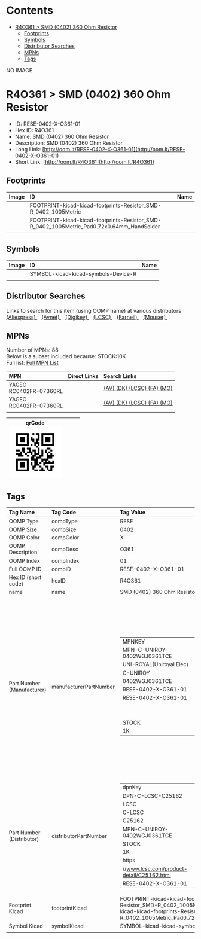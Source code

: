 



Contents
========

* [R4O361 > SMD (0402) 360 Ohm Resistor](#r4o361--smd-0402-360-ohm-resistor)
	* [Footprints](#footprints)
	* [Symbols](#symbols)
	* [Distributor Searches](#distributor-searches)
	* [MPNs](#mpns)
	* [Tags](#tags)
  
NO IMAGE  
# R4O361 > SMD (0402) 360 Ohm Resistor

- ID: RESE-0402-X-O361-01
- Hex ID: R4O361
- Name: SMD (0402) 360 Ohm Resistor
- Description: SMD (0402) 360 Ohm Resistor
- Long Link: [http://oom.lt/RESE-0402-X-O361-01](http://oom.lt/RESE-0402-X-O361-01)
- Short Link: [http://oom.lt/R4O361](http://oom.lt/R4O361)

## Footprints
  

|Image|ID|Name|
| :--- | :--- | :--- |
||FOOTPRINT-kicad-kicad-footprints-Resistor_SMD-R_0402_1005Metric||
||FOOTPRINT-kicad-kicad-footprints-Resistor_SMD-R_0402_1005Metric_Pad0.72x0.64mm_HandSolder||
||||

## Symbols
  

|Image|ID|Name|
| :--- | :--- | :--- |
|![]()|SYMBOL-kicad-kicad-symbols-Device-R||
||||

## Distributor Searches
  
Links to search for this item (using OOMP name) at various distributors  
[(Aliexpress) ](https://www.aliexpress.com/wholesale?SearchText=1117SMD+0402+360+Ohm+Resistor)&nbsp;&nbsp;&nbsp;[(Avnet) ](https://www.avnet.com/shop/us/search/SMD+0402+360+Ohm+Resistor)&nbsp;&nbsp;&nbsp;[(Digikey) ](https://www.digikey.co.uk/en/products/result?s=SMD+0402+360+Ohm+Resistor)&nbsp;&nbsp;&nbsp;[(LCSC) ](https://www.lcsc.com/search?q=SMD+0402+360+Ohm+Resistor)&nbsp;&nbsp;&nbsp;[(Farnell) ](https://uk.farnell.com/search?st=SMD+0402+360+Ohm+Resistor)&nbsp;&nbsp;&nbsp;[(Mouser) ](https://www.mouser.com/c/?q=SMD+0402+360+Ohm+Resistor)&nbsp;&nbsp;&nbsp;
## MPNs
  
Number of MPNs: 88<br>Below is a subset included because: STOCK:10K <br>Full list: [Full MPN List](MPNLIST.md)  

|MPN|Direct Links|Search Links|
| :--- | :--- | :--- |
|YAGEO<br>RC0402FR-07360RL||[(AV) ](https://www.avnet.com/shop/us/search/RC0402FR-07360RL)[(DK) ](https://www.digikey.co.uk/products/en?keywords=RC0402FR-07360RL)[(LCSC) ](https://www.lcsc.com/search?q=RC0402FR-07360RL)[(FA) ](https://uk.farnell.com/search?st=RC0402FR-07360RL)[(MO) ](https://www.mouser.com/c/?q=RC0402FR-07360RL)|
|YAGEO<br>RC0402FR-07360RL||[(AV) ](https://www.avnet.com/shop/us/search/RC0402FR-07360RL)[(DK) ](https://www.digikey.co.uk/products/en?keywords=RC0402FR-07360RL)[(LCSC) ](https://www.lcsc.com/search?q=RC0402FR-07360RL)[(FA) ](https://uk.farnell.com/search?st=RC0402FR-07360RL)[(MO) ](https://www.mouser.com/c/?q=RC0402FR-07360RL)|
||||
  

|qrCode<br>[![](https://raw.githubusercontent.com/oomlout/oomlout_OOMP_parts_V2/main/RESE/0402/X/O361/01/qrCode_140.png)](https://github.com/oomlout/oomlout_OOMP_parts_V2/tree/main/RESE/0402/X/O361/01/qrCode.png)||||
| :---: | :---: | :---: | :---: |

## Tags
  

|Tag Name|Tag Code|Tag Value|
| :--- | :--- | :--- |
|OOMP Type|oompType|RESE|
|OOMP Size|oompSize|0402|
|OOMP Color|oompColor|X|
|OOMP Description|oompDesc|O361|
|OOMP Index|oompIndex|01|
|Full OOMP ID|oompID|RESE-0402-X-O361-01|
|Hex ID (short code)|hexID|R4O361|
|name|name|SMD (0402) 360 Ohm Resistor|
|Part Number (Manufacturer)|manufacturerPartNumber|<table><tr><td>MPNKEY</td></tr><tr><td> MPN-C-UNIROY-0402WGJ0361TCE</td><td> MANUFACTURER</td></tr><tr><td> UNI-ROYAL(Uniroyal Elec)</td><td> MANUCODE</td></tr><tr><td> C-UNIROY</td><td> MPN</td></tr><tr><td> 0402WGJ0361TCE</td><td> OOMPIDPARTIAL</td></tr><tr><td> RESE-0402-X-O361-01</td><td> OOMPID</td></tr><tr><td> RESE-0402-X-O361-01</td><td> LINK</td></tr><tr><td> </td><td> DESCRIPTION</td></tr><tr><td> </td><td> TAGS</td></tr><tr><td> STOCK</td></tr><tr><td>1K</td></tr></table></td><td> <table><tr><td>MPNKEY</td></tr><tr><td> MPN-C-LIZELE-CR0402JF0361G</td><td> MANUFACTURER</td></tr><tr><td> LIZ Elec</td><td> MANUCODE</td></tr><tr><td> C-LIZELE</td><td> MPN</td></tr><tr><td> CR0402JF0361G</td><td> OOMPIDPARTIAL</td></tr><tr><td> RESE-0402-X-O361-01</td><td> OOMPID</td></tr><tr><td> RESE-0402-X-O361-01</td><td> LINK</td></tr><tr><td> </td><td> DESCRIPTION</td></tr><tr><td> </td><td> TAGS</td></tr><tr><td> STOCK</td></tr><tr><td>1K</td></tr></table></td><td> <table><tr><td>MPNKEY</td></tr><tr><td> MPN-C-RALEC-RTT02361JTH</td><td> MANUFACTURER</td></tr><tr><td> RALEC</td><td> MANUCODE</td></tr><tr><td> C-RALEC</td><td> MPN</td></tr><tr><td> RTT02361JTH</td><td> OOMPIDPARTIAL</td></tr><tr><td> RESE-0402-X-O361-01</td><td> OOMPID</td></tr><tr><td> RESE-0402-X-O361-01</td><td> LINK</td></tr><tr><td> </td><td> DESCRIPTION</td></tr><tr><td> </td><td> TAGS</td></tr><tr><td> STOCK</td></tr><tr><td>1K</td></tr></table></td><td> <table><tr><td>MPNKEY</td></tr><tr><td> MPN-C-KOASPE-RK73B1ETTP361J</td><td> MANUFACTURER</td></tr><tr><td> KOA Speer Elec</td><td> MANUCODE</td></tr><tr><td> C-KOASPE</td><td> MPN</td></tr><tr><td> RK73B1ETTP361J</td><td> OOMPIDPARTIAL</td></tr><tr><td> RESE-0402-X-O361-01</td><td> OOMPID</td></tr><tr><td> RESE-0402-X-O361-01</td><td> LINK</td></tr><tr><td> </td><td> DESCRIPTION</td></tr><tr><td> </td><td> TAGS</td></tr><tr><td> </td></tr></table></td><td> <table><tr><td>MPNKEY</td></tr><tr><td> MPN-C-YAGEO-RC0402FR-07360RL</td><td> MANUFACTURER</td></tr><tr><td> YAGEO</td><td> MANUCODE</td></tr><tr><td> C-YAGEO</td><td> MPN</td></tr><tr><td> RC0402FR-07360RL</td><td> OOMPIDPARTIAL</td></tr><tr><td> RESE-0402-X-O361-01</td><td> OOMPID</td></tr><tr><td> RESE-0402-X-O361-01</td><td> LINK</td></tr><tr><td> </td><td> DESCRIPTION</td></tr><tr><td> </td><td> TAGS</td></tr><tr><td> STOCK</td></tr><tr><td>10K</td></tr></table></td><td> <table><tr><td>MPNKEY</td></tr><tr><td> MPN-C-TAITEC-RM04JTN361</td><td> MANUFACTURER</td></tr><tr><td> TA-I Tech</td><td> MANUCODE</td></tr><tr><td> C-TAITEC</td><td> MPN</td></tr><tr><td> RM04JTN361</td><td> OOMPIDPARTIAL</td></tr><tr><td> RESE-0402-X-O361-01</td><td> OOMPID</td></tr><tr><td> RESE-0402-X-O361-01</td><td> LINK</td></tr><tr><td> </td><td> DESCRIPTION</td></tr><tr><td> </td><td> TAGS</td></tr><tr><td> </td></tr></table></td><td> <table><tr><td>MPNKEY</td></tr><tr><td> MPN-C-RALEC-RTT023600FTH</td><td> MANUFACTURER</td></tr><tr><td> RALEC</td><td> MANUCODE</td></tr><tr><td> C-RALEC</td><td> MPN</td></tr><tr><td> RTT023600FTH</td><td> OOMPIDPARTIAL</td></tr><tr><td> RESE-0402-X-O361-01</td><td> OOMPID</td></tr><tr><td> RESE-0402-X-O361-01</td><td> LINK</td></tr><tr><td> </td><td> DESCRIPTION</td></tr><tr><td> </td><td> TAGS</td></tr><tr><td> </td></tr></table></td><td> <table><tr><td>MPNKEY</td></tr><tr><td> MPN-C-WALSIN-WR04X361JTL</td><td> MANUFACTURER</td></tr><tr><td> Walsin Tech Corp</td><td> MANUCODE</td></tr><tr><td> C-WALSIN</td><td> MPN</td></tr><tr><td> WR04X361JTL</td><td> OOMPIDPARTIAL</td></tr><tr><td> RESE-0402-X-O361-01</td><td> OOMPID</td></tr><tr><td> RESE-0402-X-O361-01</td><td> LINK</td></tr><tr><td> </td><td> DESCRIPTION</td></tr><tr><td> </td><td> TAGS</td></tr><tr><td> STOCK</td></tr><tr><td>1K</td></tr></table></td><td> <table><tr><td>MPNKEY</td></tr><tr><td> MPN-C-HKRHON-RCT02360RJLF</td><td> MANUFACTURER</td></tr><tr><td> HKR(Hong Kong Resistors)</td><td> MANUCODE</td></tr><tr><td> C-HKRHON</td><td> MPN</td></tr><tr><td> RCT02360RJLF</td><td> OOMPIDPARTIAL</td></tr><tr><td> RESE-0402-X-O361-01</td><td> OOMPID</td></tr><tr><td> RESE-0402-X-O361-01</td><td> LINK</td></tr><tr><td> </td><td> DESCRIPTION</td></tr><tr><td> </td><td> TAGS</td></tr><tr><td> STOCK</td></tr><tr><td>1K</td></tr></table></td><td> <table><tr><td>MPNKEY</td></tr><tr><td> MPN-C-YAGEO-RC0402JR-07360RL</td><td> MANUFACTURER</td></tr><tr><td> YAGEO</td><td> MANUCODE</td></tr><tr><td> C-YAGEO</td><td> MPN</td></tr><tr><td> RC0402JR-07360RL</td><td> OOMPIDPARTIAL</td></tr><tr><td> RESE-0402-X-O361-01</td><td> OOMPID</td></tr><tr><td> RESE-0402-X-O361-01</td><td> LINK</td></tr><tr><td> </td><td> DESCRIPTION</td></tr><tr><td> </td><td> TAGS</td></tr><tr><td> STOCK</td></tr><tr><td>1K</td></tr></table></td><td> <table><tr><td>MPNKEY</td></tr><tr><td> MPN-C-KOASPE-RN73H1ETTP3600B25</td><td> MANUFACTURER</td></tr><tr><td> KOA Speer Elec</td><td> MANUCODE</td></tr><tr><td> C-KOASPE</td><td> MPN</td></tr><tr><td> RN73H1ETTP3600B25</td><td> OOMPIDPARTIAL</td></tr><tr><td> RESE-0402-X-O361-01</td><td> OOMPID</td></tr><tr><td> RESE-0402-X-O361-01</td><td> LINK</td></tr><tr><td> </td><td> DESCRIPTION</td></tr><tr><td> </td><td> TAGS</td></tr><tr><td> STOCK</td></tr><tr><td>1K</td></tr></table></td><td> <table><tr><td>MPNKEY</td></tr><tr><td> MPN-C-KOASPE-RN731ETTP3600B25</td><td> MANUFACTURER</td></tr><tr><td> KOA Speer Elec</td><td> MANUCODE</td></tr><tr><td> C-KOASPE</td><td> MPN</td></tr><tr><td> RN731ETTP3600B25</td><td> OOMPIDPARTIAL</td></tr><tr><td> RESE-0402-X-O361-01</td><td> OOMPID</td></tr><tr><td> RESE-0402-X-O361-01</td><td> LINK</td></tr><tr><td> </td><td> DESCRIPTION</td></tr><tr><td> </td><td> TAGS</td></tr><tr><td> STOCK</td></tr><tr><td>1K</td></tr></table></td><td> <table><tr><td>MPNKEY</td></tr><tr><td> MPN-C-TAITEC-RM04FTN3600</td><td> MANUFACTURER</td></tr><tr><td> TA-I Tech</td><td> MANUCODE</td></tr><tr><td> C-TAITEC</td><td> MPN</td></tr><tr><td> RM04FTN3600</td><td> OOMPIDPARTIAL</td></tr><tr><td> RESE-0402-X-O361-01</td><td> OOMPID</td></tr><tr><td> RESE-0402-X-O361-01</td><td> LINK</td></tr><tr><td> </td><td> DESCRIPTION</td></tr><tr><td> </td><td> TAGS</td></tr><tr><td> STOCK</td></tr><tr><td>1K</td></tr></table></td><td> <table><tr><td>MPNKEY</td></tr><tr><td> MPN-C-TAITEC-RMS04JT361</td><td> MANUFACTURER</td></tr><tr><td> TA-I Tech</td><td> MANUCODE</td></tr><tr><td> C-TAITEC</td><td> MPN</td></tr><tr><td> RMS04JT361</td><td> OOMPIDPARTIAL</td></tr><tr><td> RESE-0402-X-O361-01</td><td> OOMPID</td></tr><tr><td> RESE-0402-X-O361-01</td><td> LINK</td></tr><tr><td> </td><td> DESCRIPTION</td></tr><tr><td> </td><td> TAGS</td></tr><tr><td> </td></tr></table></td><td> <table><tr><td>MPNKEY</td></tr><tr><td> MPN-C-YAGEO-AC0402FR-07360RL</td><td> MANUFACTURER</td></tr><tr><td> YAGEO</td><td> MANUCODE</td></tr><tr><td> C-YAGEO</td><td> MPN</td></tr><tr><td> AC0402FR-07360RL</td><td> OOMPIDPARTIAL</td></tr><tr><td> RESE-0402-X-O361-01</td><td> OOMPID</td></tr><tr><td> RESE-0402-X-O361-01</td><td> LINK</td></tr><tr><td> </td><td> DESCRIPTION</td></tr><tr><td> </td><td> TAGS</td></tr><tr><td> </td></tr></table></td><td> <table><tr><td>MPNKEY</td></tr><tr><td> MPN-C-YAGEO-AC0402JR-07360RL</td><td> MANUFACTURER</td></tr><tr><td> YAGEO</td><td> MANUCODE</td></tr><tr><td> C-YAGEO</td><td> MPN</td></tr><tr><td> AC0402JR-07360RL</td><td> OOMPIDPARTIAL</td></tr><tr><td> RESE-0402-X-O361-01</td><td> OOMPID</td></tr><tr><td> RESE-0402-X-O361-01</td><td> LINK</td></tr><tr><td> </td><td> DESCRIPTION</td></tr><tr><td> </td><td> TAGS</td></tr><tr><td> STOCK</td></tr><tr><td>1K</td></tr></table></td><td> <table><tr><td>MPNKEY</td></tr><tr><td> MPN-C-UNIROY-0402WGF3600TCE</td><td> MANUFACTURER</td></tr><tr><td> UNI-ROYAL(Uniroyal Elec)</td><td> MANUCODE</td></tr><tr><td> C-UNIROY</td><td> MPN</td></tr><tr><td> 0402WGF3600TCE</td><td> OOMPIDPARTIAL</td></tr><tr><td> RESE-0402-X-O361-01</td><td> OOMPID</td></tr><tr><td> RESE-0402-X-O361-01</td><td> LINK</td></tr><tr><td> </td><td> DESCRIPTION</td></tr><tr><td> </td><td> TAGS</td></tr><tr><td> </td></tr></table></td><td> <table><tr><td>MPNKEY</td></tr><tr><td> MPN-C-FHGUAN-RC-02W361JT</td><td> MANUFACTURER</td></tr><tr><td> FH (Guangdong Fenghua Advanced Tech)</td><td> MANUCODE</td></tr><tr><td> C-FHGUAN</td><td> MPN</td></tr><tr><td> RC-02W361JT</td><td> OOMPIDPARTIAL</td></tr><tr><td> RESE-0402-X-O361-01</td><td> OOMPID</td></tr><tr><td> RESE-0402-X-O361-01</td><td> LINK</td></tr><tr><td> </td><td> DESCRIPTION</td></tr><tr><td> </td><td> TAGS</td></tr><tr><td> STOCK</td></tr><tr><td>1K</td></tr></table></td><td> <table><tr><td>MPNKEY</td></tr><tr><td> MPN-C-KOASPE-RK73H1ETTP3600F</td><td> MANUFACTURER</td></tr><tr><td> KOA Speer Elec</td><td> MANUCODE</td></tr><tr><td> C-KOASPE</td><td> MPN</td></tr><tr><td> RK73H1ETTP3600F</td><td> OOMPIDPARTIAL</td></tr><tr><td> RESE-0402-X-O361-01</td><td> OOMPID</td></tr><tr><td> RESE-0402-X-O361-01</td><td> LINK</td></tr><tr><td> </td><td> DESCRIPTION</td></tr><tr><td> </td><td> TAGS</td></tr><tr><td> </td></tr></table></td><td> <table><tr><td>MPNKEY</td></tr><tr><td> MPN-C-FHGUAN-RC-02W3600FT</td><td> MANUFACTURER</td></tr><tr><td> FH (Guangdong Fenghua Advanced Tech)</td><td> MANUCODE</td></tr><tr><td> C-FHGUAN</td><td> MPN</td></tr><tr><td> RC-02W3600FT</td><td> OOMPIDPARTIAL</td></tr><tr><td> RESE-0402-X-O361-01</td><td> OOMPID</td></tr><tr><td> RESE-0402-X-O361-01</td><td> LINK</td></tr><tr><td> </td><td> DESCRIPTION</td></tr><tr><td> </td><td> TAGS</td></tr><tr><td> STOCK</td></tr><tr><td>1K</td></tr></table></td><td> <table><tr><td>MPNKEY</td></tr><tr><td> MPN-C-FHGUAN-RC-02K3600FT</td><td> MANUFACTURER</td></tr><tr><td> FH (Guangdong Fenghua Advanced Tech)</td><td> MANUCODE</td></tr><tr><td> C-FHGUAN</td><td> MPN</td></tr><tr><td> RC-02K3600FT</td><td> OOMPIDPARTIAL</td></tr><tr><td> RESE-0402-X-O361-01</td><td> OOMPID</td></tr><tr><td> RESE-0402-X-O361-01</td><td> LINK</td></tr><tr><td> </td><td> DESCRIPTION</td></tr><tr><td> </td><td> TAGS</td></tr><tr><td> </td></tr></table></td><td> <table><tr><td>MPNKEY</td></tr><tr><td> MPN-C-WALSIN-WR04X3600FTL</td><td> MANUFACTURER</td></tr><tr><td> Walsin Tech Corp</td><td> MANUCODE</td></tr><tr><td> C-WALSIN</td><td> MPN</td></tr><tr><td> WR04X3600FTL</td><td> OOMPIDPARTIAL</td></tr><tr><td> RESE-0402-X-O361-01</td><td> OOMPID</td></tr><tr><td> RESE-0402-X-O361-01</td><td> LINK</td></tr><tr><td> </td><td> DESCRIPTION</td></tr><tr><td> </td><td> TAGS</td></tr><tr><td> STOCK</td></tr><tr><td>1K</td></tr></table></td><td> <table><tr><td>MPNKEY</td></tr><tr><td> MPN-C-RESIST-AECR0402F360RK9</td><td> MANUFACTURER</td></tr><tr><td> Resistor.Today</td><td> MANUCODE</td></tr><tr><td> C-RESIST</td><td> MPN</td></tr><tr><td> AECR0402F360RK9</td><td> OOMPIDPARTIAL</td></tr><tr><td> RESE-0402-X-O361-01</td><td> OOMPID</td></tr><tr><td> RESE-0402-X-O361-01</td><td> LINK</td></tr><tr><td> </td><td> DESCRIPTION</td></tr><tr><td> </td><td> TAGS</td></tr><tr><td> STOCK</td></tr><tr><td>1K</td></tr></table></td><td> <table><tr><td>MPNKEY</td></tr><tr><td> MPN-C-PANASO-ERJ2GEJ361X</td><td> MANUFACTURER</td></tr><tr><td> PANASONIC</td><td> MANUCODE</td></tr><tr><td> C-PANASO</td><td> MPN</td></tr><tr><td> ERJ2GEJ361X</td><td> OOMPIDPARTIAL</td></tr><tr><td> RESE-0402-X-O361-01</td><td> OOMPID</td></tr><tr><td> RESE-0402-X-O361-01</td><td> LINK</td></tr><tr><td> </td><td> DESCRIPTION</td></tr><tr><td> </td><td> TAGS</td></tr><tr><td> STOCK</td></tr><tr><td>1K</td></tr></table></td><td> <table><tr><td>MPNKEY</td></tr><tr><td> MPN-C-PANASO-ERJ2RKF3600X</td><td> MANUFACTURER</td></tr><tr><td> PANASONIC</td><td> MANUCODE</td></tr><tr><td> C-PANASO</td><td> MPN</td></tr><tr><td> ERJ2RKF3600X</td><td> OOMPIDPARTIAL</td></tr><tr><td> RESE-0402-X-O361-01</td><td> OOMPID</td></tr><tr><td> RESE-0402-X-O361-01</td><td> LINK</td></tr><tr><td> </td><td> DESCRIPTION</td></tr><tr><td> </td><td> TAGS</td></tr><tr><td> </td></tr></table></td><td> <table><tr><td>MPNKEY</td></tr><tr><td> MPN-C-UNIROY-HP02WAF3600TCE</td><td> MANUFACTURER</td></tr><tr><td> UNI-ROYAL(Uniroyal Elec)</td><td> MANUCODE</td></tr><tr><td> C-UNIROY</td><td> MPN</td></tr><tr><td> HP02WAF3600TCE</td><td> OOMPIDPARTIAL</td></tr><tr><td> RESE-0402-X-O361-01</td><td> OOMPID</td></tr><tr><td> RESE-0402-X-O361-01</td><td> LINK</td></tr><tr><td> </td><td> DESCRIPTION</td></tr><tr><td> </td><td> TAGS</td></tr><tr><td> </td></tr></table></td><td> <table><tr><td>MPNKEY</td></tr><tr><td> MPN-C-PANASO-ERA2AEB361X</td><td> MANUFACTURER</td></tr><tr><td> PANASONIC</td><td> MANUCODE</td></tr><tr><td> C-PANASO</td><td> MPN</td></tr><tr><td> ERA2AEB361X</td><td> OOMPIDPARTIAL</td></tr><tr><td> RESE-0402-X-O361-01</td><td> OOMPID</td></tr><tr><td> RESE-0402-X-O361-01</td><td> LINK</td></tr><tr><td> </td><td> DESCRIPTION</td></tr><tr><td> </td><td> TAGS</td></tr><tr><td> STOCK</td></tr><tr><td>1K</td></tr></table></td><td> <table><tr><td>MPNKEY</td></tr><tr><td> MPN-C-VISHAY-CRCW0402360RFKED</td><td> MANUFACTURER</td></tr><tr><td> Vishay Intertech</td><td> MANUCODE</td></tr><tr><td> C-VISHAY</td><td> MPN</td></tr><tr><td> CRCW0402360RFKED</td><td> OOMPIDPARTIAL</td></tr><tr><td> RESE-0402-X-O361-01</td><td> OOMPID</td></tr><tr><td> RESE-0402-X-O361-01</td><td> LINK</td></tr><tr><td> </td><td> DESCRIPTION</td></tr><tr><td> </td><td> TAGS</td></tr><tr><td> </td></tr></table></td><td> <table><tr><td>MPNKEY</td></tr><tr><td> MPN-C-VISHAY-CRCW0402360RJNED</td><td> MANUFACTURER</td></tr><tr><td> Vishay Intertech</td><td> MANUCODE</td></tr><tr><td> C-VISHAY</td><td> MPN</td></tr><tr><td> CRCW0402360RJNED</td><td> OOMPIDPARTIAL</td></tr><tr><td> RESE-0402-X-O361-01</td><td> OOMPID</td></tr><tr><td> RESE-0402-X-O361-01</td><td> LINK</td></tr><tr><td> </td><td> DESCRIPTION</td></tr><tr><td> </td><td> TAGS</td></tr><tr><td> </td></tr></table></td><td> <table><tr><td>MPNKEY</td></tr><tr><td> MPN-C-PANASO-ERJPA2J361X</td><td> MANUFACTURER</td></tr><tr><td> PANASONIC</td><td> MANUCODE</td></tr><tr><td> C-PANASO</td><td> MPN</td></tr><tr><td> ERJPA2J361X</td><td> OOMPIDPARTIAL</td></tr><tr><td> RESE-0402-X-O361-01</td><td> OOMPID</td></tr><tr><td> RESE-0402-X-O361-01</td><td> LINK</td></tr><tr><td> </td><td> DESCRIPTION</td></tr><tr><td> </td><td> TAGS</td></tr><tr><td> </td></tr></table></td><td> <table><tr><td>MPNKEY</td></tr><tr><td> MPN-C-PANASO-ERJPA2F3600X</td><td> MANUFACTURER</td></tr><tr><td> PANASONIC</td><td> MANUCODE</td></tr><tr><td> C-PANASO</td><td> MPN</td></tr><tr><td> ERJPA2F3600X</td><td> OOMPIDPARTIAL</td></tr><tr><td> RESE-0402-X-O361-01</td><td> OOMPID</td></tr><tr><td> RESE-0402-X-O361-01</td><td> LINK</td></tr><tr><td> </td><td> DESCRIPTION</td></tr><tr><td> </td><td> TAGS</td></tr><tr><td> </td></tr></table></td><td> <table><tr><td>MPNKEY</td></tr><tr><td> MPN-C-PANASO-ERJU2RD3600X</td><td> MANUFACTURER</td></tr><tr><td> PANASONIC</td><td> MANUCODE</td></tr><tr><td> C-PANASO</td><td> MPN</td></tr><tr><td> ERJU2RD3600X</td><td> OOMPIDPARTIAL</td></tr><tr><td> RESE-0402-X-O361-01</td><td> OOMPID</td></tr><tr><td> RESE-0402-X-O361-01</td><td> LINK</td></tr><tr><td> </td><td> DESCRIPTION</td></tr><tr><td> </td><td> TAGS</td></tr><tr><td> </td></tr></table></td><td> <table><tr><td>MPNKEY</td></tr><tr><td> MPN-C-SUSUMU-RG1005P-361-D-T10</td><td> MANUFACTURER</td></tr><tr><td> SUSUMU</td><td> MANUCODE</td></tr><tr><td> C-SUSUMU</td><td> MPN</td></tr><tr><td> RG1005P-361-D-T10</td><td> OOMPIDPARTIAL</td></tr><tr><td> RESE-0402-X-O361-01</td><td> OOMPID</td></tr><tr><td> RESE-0402-X-O361-01</td><td> LINK</td></tr><tr><td> </td><td> DESCRIPTION</td></tr><tr><td> </td><td> TAGS</td></tr><tr><td> </td></tr></table></td><td> <table><tr><td>MPNKEY</td></tr><tr><td> MPN-C-VISHAY-TNPW0402360RBHED</td><td> MANUFACTURER</td></tr><tr><td> Vishay Intertech</td><td> MANUCODE</td></tr><tr><td> C-VISHAY</td><td> MPN</td></tr><tr><td> TNPW0402360RBHED</td><td> OOMPIDPARTIAL</td></tr><tr><td> RESE-0402-X-O361-01</td><td> OOMPID</td></tr><tr><td> RESE-0402-X-O361-01</td><td> LINK</td></tr><tr><td> </td><td> DESCRIPTION</td></tr><tr><td> </td><td> TAGS</td></tr><tr><td> </td></tr></table></td><td> <table><tr><td>MPNKEY</td></tr><tr><td> MPN-C-VISHAY-TNPW0402360RBETD</td><td> MANUFACTURER</td></tr><tr><td> Vishay Intertech</td><td> MANUCODE</td></tr><tr><td> C-VISHAY</td><td> MPN</td></tr><tr><td> TNPW0402360RBETD</td><td> OOMPIDPARTIAL</td></tr><tr><td> RESE-0402-X-O361-01</td><td> OOMPID</td></tr><tr><td> RESE-0402-X-O361-01</td><td> LINK</td></tr><tr><td> </td><td> DESCRIPTION</td></tr><tr><td> </td><td> TAGS</td></tr><tr><td> </td></tr></table></td><td> <table><tr><td>MPNKEY</td></tr><tr><td> MPN-C-SUSUMU-RG1005N-361-B-T5</td><td> MANUFACTURER</td></tr><tr><td> SUSUMU</td><td> MANUCODE</td></tr><tr><td> C-SUSUMU</td><td> MPN</td></tr><tr><td> RG1005N-361-B-T5</td><td> OOMPIDPARTIAL</td></tr><tr><td> RESE-0402-X-O361-01</td><td> OOMPID</td></tr><tr><td> RESE-0402-X-O361-01</td><td> LINK</td></tr><tr><td> </td><td> DESCRIPTION</td></tr><tr><td> </td><td> TAGS</td></tr><tr><td> </td></tr></table></td><td> <table><tr><td>MPNKEY</td></tr><tr><td> MPN-C-PANASO-ERA-2AED361X</td><td> MANUFACTURER</td></tr><tr><td> PANASONIC</td><td> MANUCODE</td></tr><tr><td> C-PANASO</td><td> MPN</td></tr><tr><td> ERA-2AED361X</td><td> OOMPIDPARTIAL</td></tr><tr><td> RESE-0402-X-O361-01</td><td> OOMPID</td></tr><tr><td> RESE-0402-X-O361-01</td><td> LINK</td></tr><tr><td> </td><td> DESCRIPTION</td></tr><tr><td> </td><td> TAGS</td></tr><tr><td> </td></tr></table></td><td> <table><tr><td>MPNKEY</td></tr><tr><td> MPN-C-BOURNS-CR0402-JW-361GLF</td><td> MANUFACTURER</td></tr><tr><td> BOURNS</td><td> MANUCODE</td></tr><tr><td> C-BOURNS</td><td> MPN</td></tr><tr><td> CR0402-JW-361GLF</td><td> OOMPIDPARTIAL</td></tr><tr><td> RESE-0402-X-O361-01</td><td> OOMPID</td></tr><tr><td> RESE-0402-X-O361-01</td><td> LINK</td></tr><tr><td> </td><td> DESCRIPTION</td></tr><tr><td> </td><td> TAGS</td></tr><tr><td> </td></tr></table></td><td> <table><tr><td>MPNKEY</td></tr><tr><td> MPN-C-PANASO-ERA-2ARC361X</td><td> MANUFACTURER</td></tr><tr><td> PANASONIC</td><td> MANUCODE</td></tr><tr><td> C-PANASO</td><td> MPN</td></tr><tr><td> ERA-2ARC361X</td><td> OOMPIDPARTIAL</td></tr><tr><td> RESE-0402-X-O361-01</td><td> OOMPID</td></tr><tr><td> RESE-0402-X-O361-01</td><td> LINK</td></tr><tr><td> </td><td> DESCRIPTION</td></tr><tr><td> </td><td> TAGS</td></tr><tr><td> </td></tr></table></td><td> <table><tr><td>MPNKEY</td></tr><tr><td> MPN-C-PANASO-ERA-2ARB361X</td><td> MANUFACTURER</td></tr><tr><td> PANASONIC</td><td> MANUCODE</td></tr><tr><td> C-PANASO</td><td> MPN</td></tr><tr><td> ERA-2ARB361X</td><td> OOMPIDPARTIAL</td></tr><tr><td> RESE-0402-X-O361-01</td><td> OOMPID</td></tr><tr><td> RESE-0402-X-O361-01</td><td> LINK</td></tr><tr><td> </td><td> DESCRIPTION</td></tr><tr><td> </td><td> TAGS</td></tr><tr><td> </td></tr></table></td><td> <table><tr><td>MPNKEY</td></tr><tr><td> MPN-C-YAGEO-AF0402JR-07360RL</td><td> MANUFACTURER</td></tr><tr><td> YAGEO</td><td> MANUCODE</td></tr><tr><td> C-YAGEO</td><td> MPN</td></tr><tr><td> AF0402JR-07360RL</td><td> OOMPIDPARTIAL</td></tr><tr><td> RESE-0402-X-O361-01</td><td> OOMPID</td></tr><tr><td> RESE-0402-X-O361-01</td><td> LINK</td></tr><tr><td> </td><td> DESCRIPTION</td></tr><tr><td> </td><td> TAGS</td></tr><tr><td> </td></tr></table></td><td> <table><tr><td>MPNKEY</td></tr><tr><td> MPN-C-YAGEO-AA0402FR-07360RL</td><td> MANUFACTURER</td></tr><tr><td> YAGEO</td><td> MANUCODE</td></tr><tr><td> C-YAGEO</td><td> MPN</td></tr><tr><td> AA0402FR-07360RL</td><td> OOMPIDPARTIAL</td></tr><tr><td> RESE-0402-X-O361-01</td><td> OOMPID</td></tr><tr><td> RESE-0402-X-O361-01</td><td> LINK</td></tr><tr><td> </td><td> DESCRIPTION</td></tr><tr><td> </td><td> TAGS</td></tr><tr><td> </td></tr></table></td><td> <table><tr><td>MPNKEY</td></tr><tr><td> MPN-C-PANASO-ERJ-U02D3600X</td><td> MANUFACTURER</td></tr><tr><td> PANASONIC</td><td> MANUCODE</td></tr><tr><td> C-PANASO</td><td> MPN</td></tr><tr><td> ERJ-U02D3600X</td><td> OOMPIDPARTIAL</td></tr><tr><td> RESE-0402-X-O361-01</td><td> OOMPID</td></tr><tr><td> RESE-0402-X-O361-01</td><td> LINK</td></tr><tr><td> </td><td> DESCRIPTION</td></tr><tr><td> </td><td> TAGS</td></tr><tr><td> </td></tr></table></td><td> <table><tr><td>MPNKEY</td></tr><tr><td> MPN-C-YAGEO-AT0402DRE07360RL</td><td> MANUFACTURER</td></tr><tr><td> YAGEO</td><td> MANUCODE</td></tr><tr><td> C-YAGEO</td><td> MPN</td></tr><tr><td> AT0402DRE07360RL</td><td> OOMPIDPARTIAL</td></tr><tr><td> RESE-0402-X-O361-01</td><td> OOMPID</td></tr><tr><td> RESE-0402-X-O361-01</td><td> LINK</td></tr><tr><td> </td><td> DESCRIPTION</td></tr><tr><td> </td><td> TAGS</td></tr><tr><td> </td></tr></table></td><td> <table><tr><td>MPNKEY</td></tr><tr><td> MPN-C-UNIROY-0402WGJ0361TCE</td><td> MANUFACTURER</td></tr><tr><td> UNI-ROYAL(Uniroyal Elec)</td><td> MANUCODE</td></tr><tr><td> C-UNIROY</td><td> MPN</td></tr><tr><td> 0402WGJ0361TCE</td><td> OOMPIDPARTIAL</td></tr><tr><td> RESE-0402-X-O361-01</td><td> OOMPID</td></tr><tr><td> RESE-0402-X-O361-01</td><td> LINK</td></tr><tr><td> </td><td> DESCRIPTION</td></tr><tr><td> </td><td> TAGS</td></tr><tr><td> STOCK</td></tr><tr><td>1K</td></tr></table></td><td> <table><tr><td>MPNKEY</td></tr><tr><td> MPN-C-LIZELE-CR0402JF0361G</td><td> MANUFACTURER</td></tr><tr><td> LIZ Elec</td><td> MANUCODE</td></tr><tr><td> C-LIZELE</td><td> MPN</td></tr><tr><td> CR0402JF0361G</td><td> OOMPIDPARTIAL</td></tr><tr><td> RESE-0402-X-O361-01</td><td> OOMPID</td></tr><tr><td> RESE-0402-X-O361-01</td><td> LINK</td></tr><tr><td> </td><td> DESCRIPTION</td></tr><tr><td> </td><td> TAGS</td></tr><tr><td> STOCK</td></tr><tr><td>1K</td></tr></table></td><td> <table><tr><td>MPNKEY</td></tr><tr><td> MPN-C-RALEC-RTT02361JTH</td><td> MANUFACTURER</td></tr><tr><td> RALEC</td><td> MANUCODE</td></tr><tr><td> C-RALEC</td><td> MPN</td></tr><tr><td> RTT02361JTH</td><td> OOMPIDPARTIAL</td></tr><tr><td> RESE-0402-X-O361-01</td><td> OOMPID</td></tr><tr><td> RESE-0402-X-O361-01</td><td> LINK</td></tr><tr><td> </td><td> DESCRIPTION</td></tr><tr><td> </td><td> TAGS</td></tr><tr><td> STOCK</td></tr><tr><td>1K</td></tr></table></td><td> <table><tr><td>MPNKEY</td></tr><tr><td> MPN-C-KOASPE-RK73B1ETTP361J</td><td> MANUFACTURER</td></tr><tr><td> KOA Speer Elec</td><td> MANUCODE</td></tr><tr><td> C-KOASPE</td><td> MPN</td></tr><tr><td> RK73B1ETTP361J</td><td> OOMPIDPARTIAL</td></tr><tr><td> RESE-0402-X-O361-01</td><td> OOMPID</td></tr><tr><td> RESE-0402-X-O361-01</td><td> LINK</td></tr><tr><td> </td><td> DESCRIPTION</td></tr><tr><td> </td><td> TAGS</td></tr><tr><td> </td></tr></table></td><td> <table><tr><td>MPNKEY</td></tr><tr><td> MPN-C-YAGEO-RC0402FR-07360RL</td><td> MANUFACTURER</td></tr><tr><td> YAGEO</td><td> MANUCODE</td></tr><tr><td> C-YAGEO</td><td> MPN</td></tr><tr><td> RC0402FR-07360RL</td><td> OOMPIDPARTIAL</td></tr><tr><td> RESE-0402-X-O361-01</td><td> OOMPID</td></tr><tr><td> RESE-0402-X-O361-01</td><td> LINK</td></tr><tr><td> </td><td> DESCRIPTION</td></tr><tr><td> </td><td> TAGS</td></tr><tr><td> STOCK</td></tr><tr><td>10K</td></tr></table></td><td> <table><tr><td>MPNKEY</td></tr><tr><td> MPN-C-TAITEC-RM04JTN361</td><td> MANUFACTURER</td></tr><tr><td> TA-I Tech</td><td> MANUCODE</td></tr><tr><td> C-TAITEC</td><td> MPN</td></tr><tr><td> RM04JTN361</td><td> OOMPIDPARTIAL</td></tr><tr><td> RESE-0402-X-O361-01</td><td> OOMPID</td></tr><tr><td> RESE-0402-X-O361-01</td><td> LINK</td></tr><tr><td> </td><td> DESCRIPTION</td></tr><tr><td> </td><td> TAGS</td></tr><tr><td> </td></tr></table></td><td> <table><tr><td>MPNKEY</td></tr><tr><td> MPN-C-RALEC-RTT023600FTH</td><td> MANUFACTURER</td></tr><tr><td> RALEC</td><td> MANUCODE</td></tr><tr><td> C-RALEC</td><td> MPN</td></tr><tr><td> RTT023600FTH</td><td> OOMPIDPARTIAL</td></tr><tr><td> RESE-0402-X-O361-01</td><td> OOMPID</td></tr><tr><td> RESE-0402-X-O361-01</td><td> LINK</td></tr><tr><td> </td><td> DESCRIPTION</td></tr><tr><td> </td><td> TAGS</td></tr><tr><td> </td></tr></table></td><td> <table><tr><td>MPNKEY</td></tr><tr><td> MPN-C-WALSIN-WR04X361JTL</td><td> MANUFACTURER</td></tr><tr><td> Walsin Tech Corp</td><td> MANUCODE</td></tr><tr><td> C-WALSIN</td><td> MPN</td></tr><tr><td> WR04X361JTL</td><td> OOMPIDPARTIAL</td></tr><tr><td> RESE-0402-X-O361-01</td><td> OOMPID</td></tr><tr><td> RESE-0402-X-O361-01</td><td> LINK</td></tr><tr><td> </td><td> DESCRIPTION</td></tr><tr><td> </td><td> TAGS</td></tr><tr><td> STOCK</td></tr><tr><td>1K</td></tr></table></td><td> <table><tr><td>MPNKEY</td></tr><tr><td> MPN-C-HKRHON-RCT02360RJLF</td><td> MANUFACTURER</td></tr><tr><td> HKR(Hong Kong Resistors)</td><td> MANUCODE</td></tr><tr><td> C-HKRHON</td><td> MPN</td></tr><tr><td> RCT02360RJLF</td><td> OOMPIDPARTIAL</td></tr><tr><td> RESE-0402-X-O361-01</td><td> OOMPID</td></tr><tr><td> RESE-0402-X-O361-01</td><td> LINK</td></tr><tr><td> </td><td> DESCRIPTION</td></tr><tr><td> </td><td> TAGS</td></tr><tr><td> STOCK</td></tr><tr><td>1K</td></tr></table></td><td> <table><tr><td>MPNKEY</td></tr><tr><td> MPN-C-YAGEO-RC0402JR-07360RL</td><td> MANUFACTURER</td></tr><tr><td> YAGEO</td><td> MANUCODE</td></tr><tr><td> C-YAGEO</td><td> MPN</td></tr><tr><td> RC0402JR-07360RL</td><td> OOMPIDPARTIAL</td></tr><tr><td> RESE-0402-X-O361-01</td><td> OOMPID</td></tr><tr><td> RESE-0402-X-O361-01</td><td> LINK</td></tr><tr><td> </td><td> DESCRIPTION</td></tr><tr><td> </td><td> TAGS</td></tr><tr><td> STOCK</td></tr><tr><td>1K</td></tr></table></td><td> <table><tr><td>MPNKEY</td></tr><tr><td> MPN-C-KOASPE-RN73H1ETTP3600B25</td><td> MANUFACTURER</td></tr><tr><td> KOA Speer Elec</td><td> MANUCODE</td></tr><tr><td> C-KOASPE</td><td> MPN</td></tr><tr><td> RN73H1ETTP3600B25</td><td> OOMPIDPARTIAL</td></tr><tr><td> RESE-0402-X-O361-01</td><td> OOMPID</td></tr><tr><td> RESE-0402-X-O361-01</td><td> LINK</td></tr><tr><td> </td><td> DESCRIPTION</td></tr><tr><td> </td><td> TAGS</td></tr><tr><td> STOCK</td></tr><tr><td>1K</td></tr></table></td><td> <table><tr><td>MPNKEY</td></tr><tr><td> MPN-C-KOASPE-RN731ETTP3600B25</td><td> MANUFACTURER</td></tr><tr><td> KOA Speer Elec</td><td> MANUCODE</td></tr><tr><td> C-KOASPE</td><td> MPN</td></tr><tr><td> RN731ETTP3600B25</td><td> OOMPIDPARTIAL</td></tr><tr><td> RESE-0402-X-O361-01</td><td> OOMPID</td></tr><tr><td> RESE-0402-X-O361-01</td><td> LINK</td></tr><tr><td> </td><td> DESCRIPTION</td></tr><tr><td> </td><td> TAGS</td></tr><tr><td> STOCK</td></tr><tr><td>1K</td></tr></table></td><td> <table><tr><td>MPNKEY</td></tr><tr><td> MPN-C-TAITEC-RM04FTN3600</td><td> MANUFACTURER</td></tr><tr><td> TA-I Tech</td><td> MANUCODE</td></tr><tr><td> C-TAITEC</td><td> MPN</td></tr><tr><td> RM04FTN3600</td><td> OOMPIDPARTIAL</td></tr><tr><td> RESE-0402-X-O361-01</td><td> OOMPID</td></tr><tr><td> RESE-0402-X-O361-01</td><td> LINK</td></tr><tr><td> </td><td> DESCRIPTION</td></tr><tr><td> </td><td> TAGS</td></tr><tr><td> STOCK</td></tr><tr><td>1K</td></tr></table></td><td> <table><tr><td>MPNKEY</td></tr><tr><td> MPN-C-TAITEC-RMS04JT361</td><td> MANUFACTURER</td></tr><tr><td> TA-I Tech</td><td> MANUCODE</td></tr><tr><td> C-TAITEC</td><td> MPN</td></tr><tr><td> RMS04JT361</td><td> OOMPIDPARTIAL</td></tr><tr><td> RESE-0402-X-O361-01</td><td> OOMPID</td></tr><tr><td> RESE-0402-X-O361-01</td><td> LINK</td></tr><tr><td> </td><td> DESCRIPTION</td></tr><tr><td> </td><td> TAGS</td></tr><tr><td> </td></tr></table></td><td> <table><tr><td>MPNKEY</td></tr><tr><td> MPN-C-YAGEO-AC0402FR-07360RL</td><td> MANUFACTURER</td></tr><tr><td> YAGEO</td><td> MANUCODE</td></tr><tr><td> C-YAGEO</td><td> MPN</td></tr><tr><td> AC0402FR-07360RL</td><td> OOMPIDPARTIAL</td></tr><tr><td> RESE-0402-X-O361-01</td><td> OOMPID</td></tr><tr><td> RESE-0402-X-O361-01</td><td> LINK</td></tr><tr><td> </td><td> DESCRIPTION</td></tr><tr><td> </td><td> TAGS</td></tr><tr><td> </td></tr></table></td><td> <table><tr><td>MPNKEY</td></tr><tr><td> MPN-C-YAGEO-AC0402JR-07360RL</td><td> MANUFACTURER</td></tr><tr><td> YAGEO</td><td> MANUCODE</td></tr><tr><td> C-YAGEO</td><td> MPN</td></tr><tr><td> AC0402JR-07360RL</td><td> OOMPIDPARTIAL</td></tr><tr><td> RESE-0402-X-O361-01</td><td> OOMPID</td></tr><tr><td> RESE-0402-X-O361-01</td><td> LINK</td></tr><tr><td> </td><td> DESCRIPTION</td></tr><tr><td> </td><td> TAGS</td></tr><tr><td> STOCK</td></tr><tr><td>1K</td></tr></table></td><td> <table><tr><td>MPNKEY</td></tr><tr><td> MPN-C-UNIROY-0402WGF3600TCE</td><td> MANUFACTURER</td></tr><tr><td> UNI-ROYAL(Uniroyal Elec)</td><td> MANUCODE</td></tr><tr><td> C-UNIROY</td><td> MPN</td></tr><tr><td> 0402WGF3600TCE</td><td> OOMPIDPARTIAL</td></tr><tr><td> RESE-0402-X-O361-01</td><td> OOMPID</td></tr><tr><td> RESE-0402-X-O361-01</td><td> LINK</td></tr><tr><td> </td><td> DESCRIPTION</td></tr><tr><td> </td><td> TAGS</td></tr><tr><td> </td></tr></table></td><td> <table><tr><td>MPNKEY</td></tr><tr><td> MPN-C-FHGUAN-RC-02W361JT</td><td> MANUFACTURER</td></tr><tr><td> FH (Guangdong Fenghua Advanced Tech)</td><td> MANUCODE</td></tr><tr><td> C-FHGUAN</td><td> MPN</td></tr><tr><td> RC-02W361JT</td><td> OOMPIDPARTIAL</td></tr><tr><td> RESE-0402-X-O361-01</td><td> OOMPID</td></tr><tr><td> RESE-0402-X-O361-01</td><td> LINK</td></tr><tr><td> </td><td> DESCRIPTION</td></tr><tr><td> </td><td> TAGS</td></tr><tr><td> STOCK</td></tr><tr><td>1K</td></tr></table></td><td> <table><tr><td>MPNKEY</td></tr><tr><td> MPN-C-KOASPE-RK73H1ETTP3600F</td><td> MANUFACTURER</td></tr><tr><td> KOA Speer Elec</td><td> MANUCODE</td></tr><tr><td> C-KOASPE</td><td> MPN</td></tr><tr><td> RK73H1ETTP3600F</td><td> OOMPIDPARTIAL</td></tr><tr><td> RESE-0402-X-O361-01</td><td> OOMPID</td></tr><tr><td> RESE-0402-X-O361-01</td><td> LINK</td></tr><tr><td> </td><td> DESCRIPTION</td></tr><tr><td> </td><td> TAGS</td></tr><tr><td> </td></tr></table></td><td> <table><tr><td>MPNKEY</td></tr><tr><td> MPN-C-FHGUAN-RC-02W3600FT</td><td> MANUFACTURER</td></tr><tr><td> FH (Guangdong Fenghua Advanced Tech)</td><td> MANUCODE</td></tr><tr><td> C-FHGUAN</td><td> MPN</td></tr><tr><td> RC-02W3600FT</td><td> OOMPIDPARTIAL</td></tr><tr><td> RESE-0402-X-O361-01</td><td> OOMPID</td></tr><tr><td> RESE-0402-X-O361-01</td><td> LINK</td></tr><tr><td> </td><td> DESCRIPTION</td></tr><tr><td> </td><td> TAGS</td></tr><tr><td> STOCK</td></tr><tr><td>1K</td></tr></table></td><td> <table><tr><td>MPNKEY</td></tr><tr><td> MPN-C-FHGUAN-RC-02K3600FT</td><td> MANUFACTURER</td></tr><tr><td> FH (Guangdong Fenghua Advanced Tech)</td><td> MANUCODE</td></tr><tr><td> C-FHGUAN</td><td> MPN</td></tr><tr><td> RC-02K3600FT</td><td> OOMPIDPARTIAL</td></tr><tr><td> RESE-0402-X-O361-01</td><td> OOMPID</td></tr><tr><td> RESE-0402-X-O361-01</td><td> LINK</td></tr><tr><td> </td><td> DESCRIPTION</td></tr><tr><td> </td><td> TAGS</td></tr><tr><td> </td></tr></table></td><td> <table><tr><td>MPNKEY</td></tr><tr><td> MPN-C-WALSIN-WR04X3600FTL</td><td> MANUFACTURER</td></tr><tr><td> Walsin Tech Corp</td><td> MANUCODE</td></tr><tr><td> C-WALSIN</td><td> MPN</td></tr><tr><td> WR04X3600FTL</td><td> OOMPIDPARTIAL</td></tr><tr><td> RESE-0402-X-O361-01</td><td> OOMPID</td></tr><tr><td> RESE-0402-X-O361-01</td><td> LINK</td></tr><tr><td> </td><td> DESCRIPTION</td></tr><tr><td> </td><td> TAGS</td></tr><tr><td> STOCK</td></tr><tr><td>1K</td></tr></table></td><td> <table><tr><td>MPNKEY</td></tr><tr><td> MPN-C-RESIST-AECR0402F360RK9</td><td> MANUFACTURER</td></tr><tr><td> Resistor.Today</td><td> MANUCODE</td></tr><tr><td> C-RESIST</td><td> MPN</td></tr><tr><td> AECR0402F360RK9</td><td> OOMPIDPARTIAL</td></tr><tr><td> RESE-0402-X-O361-01</td><td> OOMPID</td></tr><tr><td> RESE-0402-X-O361-01</td><td> LINK</td></tr><tr><td> </td><td> DESCRIPTION</td></tr><tr><td> </td><td> TAGS</td></tr><tr><td> STOCK</td></tr><tr><td>1K</td></tr></table></td><td> <table><tr><td>MPNKEY</td></tr><tr><td> MPN-C-PANASO-ERJ2GEJ361X</td><td> MANUFACTURER</td></tr><tr><td> PANASONIC</td><td> MANUCODE</td></tr><tr><td> C-PANASO</td><td> MPN</td></tr><tr><td> ERJ2GEJ361X</td><td> OOMPIDPARTIAL</td></tr><tr><td> RESE-0402-X-O361-01</td><td> OOMPID</td></tr><tr><td> RESE-0402-X-O361-01</td><td> LINK</td></tr><tr><td> </td><td> DESCRIPTION</td></tr><tr><td> </td><td> TAGS</td></tr><tr><td> STOCK</td></tr><tr><td>1K</td></tr></table></td><td> <table><tr><td>MPNKEY</td></tr><tr><td> MPN-C-PANASO-ERJ2RKF3600X</td><td> MANUFACTURER</td></tr><tr><td> PANASONIC</td><td> MANUCODE</td></tr><tr><td> C-PANASO</td><td> MPN</td></tr><tr><td> ERJ2RKF3600X</td><td> OOMPIDPARTIAL</td></tr><tr><td> RESE-0402-X-O361-01</td><td> OOMPID</td></tr><tr><td> RESE-0402-X-O361-01</td><td> LINK</td></tr><tr><td> </td><td> DESCRIPTION</td></tr><tr><td> </td><td> TAGS</td></tr><tr><td> </td></tr></table></td><td> <table><tr><td>MPNKEY</td></tr><tr><td> MPN-C-UNIROY-HP02WAF3600TCE</td><td> MANUFACTURER</td></tr><tr><td> UNI-ROYAL(Uniroyal Elec)</td><td> MANUCODE</td></tr><tr><td> C-UNIROY</td><td> MPN</td></tr><tr><td> HP02WAF3600TCE</td><td> OOMPIDPARTIAL</td></tr><tr><td> RESE-0402-X-O361-01</td><td> OOMPID</td></tr><tr><td> RESE-0402-X-O361-01</td><td> LINK</td></tr><tr><td> </td><td> DESCRIPTION</td></tr><tr><td> </td><td> TAGS</td></tr><tr><td> </td></tr></table></td><td> <table><tr><td>MPNKEY</td></tr><tr><td> MPN-C-PANASO-ERA2AEB361X</td><td> MANUFACTURER</td></tr><tr><td> PANASONIC</td><td> MANUCODE</td></tr><tr><td> C-PANASO</td><td> MPN</td></tr><tr><td> ERA2AEB361X</td><td> OOMPIDPARTIAL</td></tr><tr><td> RESE-0402-X-O361-01</td><td> OOMPID</td></tr><tr><td> RESE-0402-X-O361-01</td><td> LINK</td></tr><tr><td> </td><td> DESCRIPTION</td></tr><tr><td> </td><td> TAGS</td></tr><tr><td> STOCK</td></tr><tr><td>1K</td></tr></table></td><td> <table><tr><td>MPNKEY</td></tr><tr><td> MPN-C-VISHAY-CRCW0402360RFKED</td><td> MANUFACTURER</td></tr><tr><td> Vishay Intertech</td><td> MANUCODE</td></tr><tr><td> C-VISHAY</td><td> MPN</td></tr><tr><td> CRCW0402360RFKED</td><td> OOMPIDPARTIAL</td></tr><tr><td> RESE-0402-X-O361-01</td><td> OOMPID</td></tr><tr><td> RESE-0402-X-O361-01</td><td> LINK</td></tr><tr><td> </td><td> DESCRIPTION</td></tr><tr><td> </td><td> TAGS</td></tr><tr><td> </td></tr></table></td><td> <table><tr><td>MPNKEY</td></tr><tr><td> MPN-C-VISHAY-CRCW0402360RJNED</td><td> MANUFACTURER</td></tr><tr><td> Vishay Intertech</td><td> MANUCODE</td></tr><tr><td> C-VISHAY</td><td> MPN</td></tr><tr><td> CRCW0402360RJNED</td><td> OOMPIDPARTIAL</td></tr><tr><td> RESE-0402-X-O361-01</td><td> OOMPID</td></tr><tr><td> RESE-0402-X-O361-01</td><td> LINK</td></tr><tr><td> </td><td> DESCRIPTION</td></tr><tr><td> </td><td> TAGS</td></tr><tr><td> </td></tr></table></td><td> <table><tr><td>MPNKEY</td></tr><tr><td> MPN-C-PANASO-ERJPA2J361X</td><td> MANUFACTURER</td></tr><tr><td> PANASONIC</td><td> MANUCODE</td></tr><tr><td> C-PANASO</td><td> MPN</td></tr><tr><td> ERJPA2J361X</td><td> OOMPIDPARTIAL</td></tr><tr><td> RESE-0402-X-O361-01</td><td> OOMPID</td></tr><tr><td> RESE-0402-X-O361-01</td><td> LINK</td></tr><tr><td> </td><td> DESCRIPTION</td></tr><tr><td> </td><td> TAGS</td></tr><tr><td> </td></tr></table></td><td> <table><tr><td>MPNKEY</td></tr><tr><td> MPN-C-PANASO-ERJPA2F3600X</td><td> MANUFACTURER</td></tr><tr><td> PANASONIC</td><td> MANUCODE</td></tr><tr><td> C-PANASO</td><td> MPN</td></tr><tr><td> ERJPA2F3600X</td><td> OOMPIDPARTIAL</td></tr><tr><td> RESE-0402-X-O361-01</td><td> OOMPID</td></tr><tr><td> RESE-0402-X-O361-01</td><td> LINK</td></tr><tr><td> </td><td> DESCRIPTION</td></tr><tr><td> </td><td> TAGS</td></tr><tr><td> </td></tr></table></td><td> <table><tr><td>MPNKEY</td></tr><tr><td> MPN-C-PANASO-ERJU2RD3600X</td><td> MANUFACTURER</td></tr><tr><td> PANASONIC</td><td> MANUCODE</td></tr><tr><td> C-PANASO</td><td> MPN</td></tr><tr><td> ERJU2RD3600X</td><td> OOMPIDPARTIAL</td></tr><tr><td> RESE-0402-X-O361-01</td><td> OOMPID</td></tr><tr><td> RESE-0402-X-O361-01</td><td> LINK</td></tr><tr><td> </td><td> DESCRIPTION</td></tr><tr><td> </td><td> TAGS</td></tr><tr><td> </td></tr></table></td><td> <table><tr><td>MPNKEY</td></tr><tr><td> MPN-C-SUSUMU-RG1005P-361-D-T10</td><td> MANUFACTURER</td></tr><tr><td> SUSUMU</td><td> MANUCODE</td></tr><tr><td> C-SUSUMU</td><td> MPN</td></tr><tr><td> RG1005P-361-D-T10</td><td> OOMPIDPARTIAL</td></tr><tr><td> RESE-0402-X-O361-01</td><td> OOMPID</td></tr><tr><td> RESE-0402-X-O361-01</td><td> LINK</td></tr><tr><td> </td><td> DESCRIPTION</td></tr><tr><td> </td><td> TAGS</td></tr><tr><td> </td></tr></table></td><td> <table><tr><td>MPNKEY</td></tr><tr><td> MPN-C-VISHAY-TNPW0402360RBHED</td><td> MANUFACTURER</td></tr><tr><td> Vishay Intertech</td><td> MANUCODE</td></tr><tr><td> C-VISHAY</td><td> MPN</td></tr><tr><td> TNPW0402360RBHED</td><td> OOMPIDPARTIAL</td></tr><tr><td> RESE-0402-X-O361-01</td><td> OOMPID</td></tr><tr><td> RESE-0402-X-O361-01</td><td> LINK</td></tr><tr><td> </td><td> DESCRIPTION</td></tr><tr><td> </td><td> TAGS</td></tr><tr><td> </td></tr></table></td><td> <table><tr><td>MPNKEY</td></tr><tr><td> MPN-C-VISHAY-TNPW0402360RBETD</td><td> MANUFACTURER</td></tr><tr><td> Vishay Intertech</td><td> MANUCODE</td></tr><tr><td> C-VISHAY</td><td> MPN</td></tr><tr><td> TNPW0402360RBETD</td><td> OOMPIDPARTIAL</td></tr><tr><td> RESE-0402-X-O361-01</td><td> OOMPID</td></tr><tr><td> RESE-0402-X-O361-01</td><td> LINK</td></tr><tr><td> </td><td> DESCRIPTION</td></tr><tr><td> </td><td> TAGS</td></tr><tr><td> </td></tr></table></td><td> <table><tr><td>MPNKEY</td></tr><tr><td> MPN-C-SUSUMU-RG1005N-361-B-T5</td><td> MANUFACTURER</td></tr><tr><td> SUSUMU</td><td> MANUCODE</td></tr><tr><td> C-SUSUMU</td><td> MPN</td></tr><tr><td> RG1005N-361-B-T5</td><td> OOMPIDPARTIAL</td></tr><tr><td> RESE-0402-X-O361-01</td><td> OOMPID</td></tr><tr><td> RESE-0402-X-O361-01</td><td> LINK</td></tr><tr><td> </td><td> DESCRIPTION</td></tr><tr><td> </td><td> TAGS</td></tr><tr><td> </td></tr></table></td><td> <table><tr><td>MPNKEY</td></tr><tr><td> MPN-C-PANASO-ERA-2AED361X</td><td> MANUFACTURER</td></tr><tr><td> PANASONIC</td><td> MANUCODE</td></tr><tr><td> C-PANASO</td><td> MPN</td></tr><tr><td> ERA-2AED361X</td><td> OOMPIDPARTIAL</td></tr><tr><td> RESE-0402-X-O361-01</td><td> OOMPID</td></tr><tr><td> RESE-0402-X-O361-01</td><td> LINK</td></tr><tr><td> </td><td> DESCRIPTION</td></tr><tr><td> </td><td> TAGS</td></tr><tr><td> </td></tr></table></td><td> <table><tr><td>MPNKEY</td></tr><tr><td> MPN-C-BOURNS-CR0402-JW-361GLF</td><td> MANUFACTURER</td></tr><tr><td> BOURNS</td><td> MANUCODE</td></tr><tr><td> C-BOURNS</td><td> MPN</td></tr><tr><td> CR0402-JW-361GLF</td><td> OOMPIDPARTIAL</td></tr><tr><td> RESE-0402-X-O361-01</td><td> OOMPID</td></tr><tr><td> RESE-0402-X-O361-01</td><td> LINK</td></tr><tr><td> </td><td> DESCRIPTION</td></tr><tr><td> </td><td> TAGS</td></tr><tr><td> </td></tr></table></td><td> <table><tr><td>MPNKEY</td></tr><tr><td> MPN-C-PANASO-ERA-2ARC361X</td><td> MANUFACTURER</td></tr><tr><td> PANASONIC</td><td> MANUCODE</td></tr><tr><td> C-PANASO</td><td> MPN</td></tr><tr><td> ERA-2ARC361X</td><td> OOMPIDPARTIAL</td></tr><tr><td> RESE-0402-X-O361-01</td><td> OOMPID</td></tr><tr><td> RESE-0402-X-O361-01</td><td> LINK</td></tr><tr><td> </td><td> DESCRIPTION</td></tr><tr><td> </td><td> TAGS</td></tr><tr><td> </td></tr></table></td><td> <table><tr><td>MPNKEY</td></tr><tr><td> MPN-C-PANASO-ERA-2ARB361X</td><td> MANUFACTURER</td></tr><tr><td> PANASONIC</td><td> MANUCODE</td></tr><tr><td> C-PANASO</td><td> MPN</td></tr><tr><td> ERA-2ARB361X</td><td> OOMPIDPARTIAL</td></tr><tr><td> RESE-0402-X-O361-01</td><td> OOMPID</td></tr><tr><td> RESE-0402-X-O361-01</td><td> LINK</td></tr><tr><td> </td><td> DESCRIPTION</td></tr><tr><td> </td><td> TAGS</td></tr><tr><td> </td></tr></table></td><td> <table><tr><td>MPNKEY</td></tr><tr><td> MPN-C-YAGEO-AF0402JR-07360RL</td><td> MANUFACTURER</td></tr><tr><td> YAGEO</td><td> MANUCODE</td></tr><tr><td> C-YAGEO</td><td> MPN</td></tr><tr><td> AF0402JR-07360RL</td><td> OOMPIDPARTIAL</td></tr><tr><td> RESE-0402-X-O361-01</td><td> OOMPID</td></tr><tr><td> RESE-0402-X-O361-01</td><td> LINK</td></tr><tr><td> </td><td> DESCRIPTION</td></tr><tr><td> </td><td> TAGS</td></tr><tr><td> </td></tr></table></td><td> <table><tr><td>MPNKEY</td></tr><tr><td> MPN-C-YAGEO-AA0402FR-07360RL</td><td> MANUFACTURER</td></tr><tr><td> YAGEO</td><td> MANUCODE</td></tr><tr><td> C-YAGEO</td><td> MPN</td></tr><tr><td> AA0402FR-07360RL</td><td> OOMPIDPARTIAL</td></tr><tr><td> RESE-0402-X-O361-01</td><td> OOMPID</td></tr><tr><td> RESE-0402-X-O361-01</td><td> LINK</td></tr><tr><td> </td><td> DESCRIPTION</td></tr><tr><td> </td><td> TAGS</td></tr><tr><td> </td></tr></table></td><td> <table><tr><td>MPNKEY</td></tr><tr><td> MPN-C-PANASO-ERJ-U02D3600X</td><td> MANUFACTURER</td></tr><tr><td> PANASONIC</td><td> MANUCODE</td></tr><tr><td> C-PANASO</td><td> MPN</td></tr><tr><td> ERJ-U02D3600X</td><td> OOMPIDPARTIAL</td></tr><tr><td> RESE-0402-X-O361-01</td><td> OOMPID</td></tr><tr><td> RESE-0402-X-O361-01</td><td> LINK</td></tr><tr><td> </td><td> DESCRIPTION</td></tr><tr><td> </td><td> TAGS</td></tr><tr><td> </td></tr></table></td><td> <table><tr><td>MPNKEY</td></tr><tr><td> MPN-C-YAGEO-AT0402DRE07360RL</td><td> MANUFACTURER</td></tr><tr><td> YAGEO</td><td> MANUCODE</td></tr><tr><td> C-YAGEO</td><td> MPN</td></tr><tr><td> AT0402DRE07360RL</td><td> OOMPIDPARTIAL</td></tr><tr><td> RESE-0402-X-O361-01</td><td> OOMPID</td></tr><tr><td> RESE-0402-X-O361-01</td><td> LINK</td></tr><tr><td> </td><td> DESCRIPTION</td></tr><tr><td> </td><td> TAGS</td></tr><tr><td> </td></tr></table>|
|Part Number (Distributor)|distributorPartNumber|<table><tr><td>dpnKey</td></tr><tr><td> DPN-C-LCSC-C25162</td><td> DISTRIBUTOR</td></tr><tr><td> LCSC</td><td> DISTRCODE</td></tr><tr><td> C-LCSC</td><td> DPN</td></tr><tr><td> C25162</td><td> MPN</td></tr><tr><td> MPN-C-UNIROY-0402WGJ0361TCE</td><td> TAGS</td></tr><tr><td> STOCK</td></tr><tr><td>1K</td><td> LINK</td></tr><tr><td> https</td></tr><tr><td>//www.lcsc.com/product-detail/C25162.html</td><td> OOMPID</td></tr><tr><td> RESE-0402-X-O361-01</td></tr></table></td><td> <table><tr><td>dpnKey</td></tr><tr><td> DPN-C-LCSC-C100644</td><td> DISTRIBUTOR</td></tr><tr><td> LCSC</td><td> DISTRCODE</td></tr><tr><td> C-LCSC</td><td> DPN</td></tr><tr><td> C100644</td><td> MPN</td></tr><tr><td> MPN-C-LIZELE-CR0402JF0361G</td><td> TAGS</td></tr><tr><td> STOCK</td></tr><tr><td>1K</td><td> LINK</td></tr><tr><td> https</td></tr><tr><td>//www.lcsc.com/product-detail/C100644.html</td><td> OOMPID</td></tr><tr><td> RESE-0402-X-O361-01</td></tr></table></td><td> <table><tr><td>dpnKey</td></tr><tr><td> DPN-C-LCSC-C102998</td><td> DISTRIBUTOR</td></tr><tr><td> LCSC</td><td> DISTRCODE</td></tr><tr><td> C-LCSC</td><td> DPN</td></tr><tr><td> C102998</td><td> MPN</td></tr><tr><td> MPN-C-RALEC-RTT02361JTH</td><td> TAGS</td></tr><tr><td> STOCK</td></tr><tr><td>1K</td><td> LINK</td></tr><tr><td> https</td></tr><tr><td>//www.lcsc.com/product-detail/C102998.html</td><td> OOMPID</td></tr><tr><td> RESE-0402-X-O361-01</td></tr></table></td><td> <table><tr><td>dpnKey</td></tr><tr><td> DPN-C-LCSC-C131571</td><td> DISTRIBUTOR</td></tr><tr><td> LCSC</td><td> DISTRCODE</td></tr><tr><td> C-LCSC</td><td> DPN</td></tr><tr><td> C131571</td><td> MPN</td></tr><tr><td> MPN-C-KOASPE-RK73B1ETTP361J</td><td> TAGS</td></tr><tr><td> </td><td> LINK</td></tr><tr><td> https</td></tr><tr><td>//www.lcsc.com/product-detail/C131571.html</td><td> OOMPID</td></tr><tr><td> RESE-0402-X-O361-01</td></tr></table></td><td> <table><tr><td>dpnKey</td></tr><tr><td> DPN-C-LCSC-C138000</td><td> DISTRIBUTOR</td></tr><tr><td> LCSC</td><td> DISTRCODE</td></tr><tr><td> C-LCSC</td><td> DPN</td></tr><tr><td> C138000</td><td> MPN</td></tr><tr><td> MPN-C-YAGEO-RC0402FR-07360RL</td><td> TAGS</td></tr><tr><td> STOCK</td></tr><tr><td>10K</td><td> LINK</td></tr><tr><td> https</td></tr><tr><td>//www.lcsc.com/product-detail/C138000.html</td><td> OOMPID</td></tr><tr><td> RESE-0402-X-O361-01</td></tr></table></td><td> <table><tr><td>dpnKey</td></tr><tr><td> DPN-C-LCSC-C162859</td><td> DISTRIBUTOR</td></tr><tr><td> LCSC</td><td> DISTRCODE</td></tr><tr><td> C-LCSC</td><td> DPN</td></tr><tr><td> C162859</td><td> MPN</td></tr><tr><td> MPN-C-TAITEC-RM04JTN361</td><td> TAGS</td></tr><tr><td> </td><td> LINK</td></tr><tr><td> https</td></tr><tr><td>//www.lcsc.com/product-detail/C162859.html</td><td> OOMPID</td></tr><tr><td> RESE-0402-X-O361-01</td></tr></table></td><td> <table><tr><td>dpnKey</td></tr><tr><td> DPN-C-LCSC-C166580</td><td> DISTRIBUTOR</td></tr><tr><td> LCSC</td><td> DISTRCODE</td></tr><tr><td> C-LCSC</td><td> DPN</td></tr><tr><td> C166580</td><td> MPN</td></tr><tr><td> MPN-C-RALEC-RTT023600FTH</td><td> TAGS</td></tr><tr><td> </td><td> LINK</td></tr><tr><td> https</td></tr><tr><td>//www.lcsc.com/product-detail/C166580.html</td><td> OOMPID</td></tr><tr><td> RESE-0402-X-O361-01</td></tr></table></td><td> <table><tr><td>dpnKey</td></tr><tr><td> DPN-C-LCSC-C170405</td><td> DISTRIBUTOR</td></tr><tr><td> LCSC</td><td> DISTRCODE</td></tr><tr><td> C-LCSC</td><td> DPN</td></tr><tr><td> C170405</td><td> MPN</td></tr><tr><td> MPN-C-WALSIN-WR04X361JTL</td><td> TAGS</td></tr><tr><td> STOCK</td></tr><tr><td>1K</td><td> LINK</td></tr><tr><td> https</td></tr><tr><td>//www.lcsc.com/product-detail/C170405.html</td><td> OOMPID</td></tr><tr><td> RESE-0402-X-O361-01</td></tr></table></td><td> <table><tr><td>dpnKey</td></tr><tr><td> DPN-C-LCSC-C174234</td><td> DISTRIBUTOR</td></tr><tr><td> LCSC</td><td> DISTRCODE</td></tr><tr><td> C-LCSC</td><td> DPN</td></tr><tr><td> C174234</td><td> MPN</td></tr><tr><td> MPN-C-HKRHON-RCT02360RJLF</td><td> TAGS</td></tr><tr><td> STOCK</td></tr><tr><td>1K</td><td> LINK</td></tr><tr><td> https</td></tr><tr><td>//www.lcsc.com/product-detail/C174234.html</td><td> OOMPID</td></tr><tr><td> RESE-0402-X-O361-01</td></tr></table></td><td> <table><tr><td>dpnKey</td></tr><tr><td> DPN-C-LCSC-C185380</td><td> DISTRIBUTOR</td></tr><tr><td> LCSC</td><td> DISTRCODE</td></tr><tr><td> C-LCSC</td><td> DPN</td></tr><tr><td> C185380</td><td> MPN</td></tr><tr><td> MPN-C-YAGEO-RC0402JR-07360RL</td><td> TAGS</td></tr><tr><td> STOCK</td></tr><tr><td>1K</td><td> LINK</td></tr><tr><td> https</td></tr><tr><td>//www.lcsc.com/product-detail/C185380.html</td><td> OOMPID</td></tr><tr><td> RESE-0402-X-O361-01</td></tr></table></td><td> <table><tr><td>dpnKey</td></tr><tr><td> DPN-C-LCSC-C186126</td><td> DISTRIBUTOR</td></tr><tr><td> LCSC</td><td> DISTRCODE</td></tr><tr><td> C-LCSC</td><td> DPN</td></tr><tr><td> C186126</td><td> MPN</td></tr><tr><td> MPN-C-KOASPE-RN73H1ETTP3600B25</td><td> TAGS</td></tr><tr><td> STOCK</td></tr><tr><td>1K</td><td> LINK</td></tr><tr><td> https</td></tr><tr><td>//www.lcsc.com/product-detail/C186126.html</td><td> OOMPID</td></tr><tr><td> RESE-0402-X-O361-01</td></tr></table></td><td> <table><tr><td>dpnKey</td></tr><tr><td> DPN-C-LCSC-C186315</td><td> DISTRIBUTOR</td></tr><tr><td> LCSC</td><td> DISTRCODE</td></tr><tr><td> C-LCSC</td><td> DPN</td></tr><tr><td> C186315</td><td> MPN</td></tr><tr><td> MPN-C-KOASPE-RN731ETTP3600B25</td><td> TAGS</td></tr><tr><td> STOCK</td></tr><tr><td>1K</td><td> LINK</td></tr><tr><td> https</td></tr><tr><td>//www.lcsc.com/product-detail/C186315.html</td><td> OOMPID</td></tr><tr><td> RESE-0402-X-O361-01</td></tr></table></td><td> <table><tr><td>dpnKey</td></tr><tr><td> DPN-C-LCSC-C187989</td><td> DISTRIBUTOR</td></tr><tr><td> LCSC</td><td> DISTRCODE</td></tr><tr><td> C-LCSC</td><td> DPN</td></tr><tr><td> C187989</td><td> MPN</td></tr><tr><td> MPN-C-TAITEC-RM04FTN3600</td><td> TAGS</td></tr><tr><td> STOCK</td></tr><tr><td>1K</td><td> LINK</td></tr><tr><td> https</td></tr><tr><td>//www.lcsc.com/product-detail/C187989.html</td><td> OOMPID</td></tr><tr><td> RESE-0402-X-O361-01</td></tr></table></td><td> <table><tr><td>dpnKey</td></tr><tr><td> DPN-C-LCSC-C208986</td><td> DISTRIBUTOR</td></tr><tr><td> LCSC</td><td> DISTRCODE</td></tr><tr><td> C-LCSC</td><td> DPN</td></tr><tr><td> C208986</td><td> MPN</td></tr><tr><td> MPN-C-TAITEC-RMS04JT361</td><td> TAGS</td></tr><tr><td> </td><td> LINK</td></tr><tr><td> https</td></tr><tr><td>//www.lcsc.com/product-detail/C208986.html</td><td> OOMPID</td></tr><tr><td> RESE-0402-X-O361-01</td></tr></table></td><td> <table><tr><td>dpnKey</td></tr><tr><td> DPN-C-LCSC-C227014</td><td> DISTRIBUTOR</td></tr><tr><td> LCSC</td><td> DISTRCODE</td></tr><tr><td> C-LCSC</td><td> DPN</td></tr><tr><td> C227014</td><td> MPN</td></tr><tr><td> MPN-C-YAGEO-AC0402FR-07360RL</td><td> TAGS</td></tr><tr><td> </td><td> LINK</td></tr><tr><td> https</td></tr><tr><td>//www.lcsc.com/product-detail/C227014.html</td><td> OOMPID</td></tr><tr><td> RESE-0402-X-O361-01</td></tr></table></td><td> <table><tr><td>dpnKey</td></tr><tr><td> DPN-C-LCSC-C227358</td><td> DISTRIBUTOR</td></tr><tr><td> LCSC</td><td> DISTRCODE</td></tr><tr><td> C-LCSC</td><td> DPN</td></tr><tr><td> C227358</td><td> MPN</td></tr><tr><td> MPN-C-YAGEO-AC0402JR-07360RL</td><td> TAGS</td></tr><tr><td> STOCK</td></tr><tr><td>1K</td><td> LINK</td></tr><tr><td> https</td></tr><tr><td>//www.lcsc.com/product-detail/C227358.html</td><td> OOMPID</td></tr><tr><td> RESE-0402-X-O361-01</td></tr></table></td><td> <table><tr><td>dpnKey</td></tr><tr><td> DPN-C-LCSC-C270607</td><td> DISTRIBUTOR</td></tr><tr><td> LCSC</td><td> DISTRCODE</td></tr><tr><td> C-LCSC</td><td> DPN</td></tr><tr><td> C270607</td><td> MPN</td></tr><tr><td> MPN-C-UNIROY-0402WGF3600TCE</td><td> TAGS</td></tr><tr><td> </td><td> LINK</td></tr><tr><td> https</td></tr><tr><td>//www.lcsc.com/product-detail/C270607.html</td><td> OOMPID</td></tr><tr><td> RESE-0402-X-O361-01</td></tr></table></td><td> <table><tr><td>dpnKey</td></tr><tr><td> DPN-C-LCSC-C310257</td><td> DISTRIBUTOR</td></tr><tr><td> LCSC</td><td> DISTRCODE</td></tr><tr><td> C-LCSC</td><td> DPN</td></tr><tr><td> C310257</td><td> MPN</td></tr><tr><td> MPN-C-FHGUAN-RC-02W361JT</td><td> TAGS</td></tr><tr><td> STOCK</td></tr><tr><td>1K</td><td> LINK</td></tr><tr><td> https</td></tr><tr><td>//www.lcsc.com/product-detail/C310257.html</td><td> OOMPID</td></tr><tr><td> RESE-0402-X-O361-01</td></tr></table></td><td> <table><tr><td>dpnKey</td></tr><tr><td> DPN-C-LCSC-C316863</td><td> DISTRIBUTOR</td></tr><tr><td> LCSC</td><td> DISTRCODE</td></tr><tr><td> C-LCSC</td><td> DPN</td></tr><tr><td> C316863</td><td> MPN</td></tr><tr><td> MPN-C-KOASPE-RK73H1ETTP3600F</td><td> TAGS</td></tr><tr><td> </td><td> LINK</td></tr><tr><td> https</td></tr><tr><td>//www.lcsc.com/product-detail/C316863.html</td><td> OOMPID</td></tr><tr><td> RESE-0402-X-O361-01</td></tr></table></td><td> <table><tr><td>dpnKey</td></tr><tr><td> DPN-C-LCSC-C321466</td><td> DISTRIBUTOR</td></tr><tr><td> LCSC</td><td> DISTRCODE</td></tr><tr><td> C-LCSC</td><td> DPN</td></tr><tr><td> C321466</td><td> MPN</td></tr><tr><td> MPN-C-FHGUAN-RC-02W3600FT</td><td> TAGS</td></tr><tr><td> STOCK</td></tr><tr><td>1K</td><td> LINK</td></tr><tr><td> https</td></tr><tr><td>//www.lcsc.com/product-detail/C321466.html</td><td> OOMPID</td></tr><tr><td> RESE-0402-X-O361-01</td></tr></table></td><td> <table><tr><td>dpnKey</td></tr><tr><td> DPN-C-LCSC-C324881</td><td> DISTRIBUTOR</td></tr><tr><td> LCSC</td><td> DISTRCODE</td></tr><tr><td> C-LCSC</td><td> DPN</td></tr><tr><td> C324881</td><td> MPN</td></tr><tr><td> MPN-C-FHGUAN-RC-02K3600FT</td><td> TAGS</td></tr><tr><td> </td><td> LINK</td></tr><tr><td> https</td></tr><tr><td>//www.lcsc.com/product-detail/C324881.html</td><td> OOMPID</td></tr><tr><td> RESE-0402-X-O361-01</td></tr></table></td><td> <table><tr><td>dpnKey</td></tr><tr><td> DPN-C-LCSC-C334695</td><td> DISTRIBUTOR</td></tr><tr><td> LCSC</td><td> DISTRCODE</td></tr><tr><td> C-LCSC</td><td> DPN</td></tr><tr><td> C334695</td><td> MPN</td></tr><tr><td> MPN-C-WALSIN-WR04X3600FTL</td><td> TAGS</td></tr><tr><td> STOCK</td></tr><tr><td>1K</td><td> LINK</td></tr><tr><td> https</td></tr><tr><td>//www.lcsc.com/product-detail/C334695.html</td><td> OOMPID</td></tr><tr><td> RESE-0402-X-O361-01</td></tr></table></td><td> <table><tr><td>dpnKey</td></tr><tr><td> DPN-C-LCSC-C352433</td><td> DISTRIBUTOR</td></tr><tr><td> LCSC</td><td> DISTRCODE</td></tr><tr><td> C-LCSC</td><td> DPN</td></tr><tr><td> C352433</td><td> MPN</td></tr><tr><td> MPN-C-RESIST-AECR0402F360RK9</td><td> TAGS</td></tr><tr><td> STOCK</td></tr><tr><td>1K</td><td> LINK</td></tr><tr><td> https</td></tr><tr><td>//www.lcsc.com/product-detail/C352433.html</td><td> OOMPID</td></tr><tr><td> RESE-0402-X-O361-01</td></tr></table></td><td> <table><tr><td>dpnKey</td></tr><tr><td> DPN-C-LCSC-C400518</td><td> DISTRIBUTOR</td></tr><tr><td> LCSC</td><td> DISTRCODE</td></tr><tr><td> C-LCSC</td><td> DPN</td></tr><tr><td> C400518</td><td> MPN</td></tr><tr><td> MPN-C-PANASO-ERJ2GEJ361X</td><td> TAGS</td></tr><tr><td> STOCK</td></tr><tr><td>1K</td><td> LINK</td></tr><tr><td> https</td></tr><tr><td>//www.lcsc.com/product-detail/C400518.html</td><td> OOMPID</td></tr><tr><td> RESE-0402-X-O361-01</td></tr></table></td><td> <table><tr><td>dpnKey</td></tr><tr><td> DPN-C-LCSC-C413073</td><td> DISTRIBUTOR</td></tr><tr><td> LCSC</td><td> DISTRCODE</td></tr><tr><td> C-LCSC</td><td> DPN</td></tr><tr><td> C413073</td><td> MPN</td></tr><tr><td> MPN-C-PANASO-ERJ2RKF3600X</td><td> TAGS</td></tr><tr><td> </td><td> LINK</td></tr><tr><td> https</td></tr><tr><td>//www.lcsc.com/product-detail/C413073.html</td><td> OOMPID</td></tr><tr><td> RESE-0402-X-O361-01</td></tr></table></td><td> <table><tr><td>dpnKey</td></tr><tr><td> DPN-C-LCSC-C414993</td><td> DISTRIBUTOR</td></tr><tr><td> LCSC</td><td> DISTRCODE</td></tr><tr><td> C-LCSC</td><td> DPN</td></tr><tr><td> C414993</td><td> MPN</td></tr><tr><td> MPN-C-UNIROY-HP02WAF3600TCE</td><td> TAGS</td></tr><tr><td> </td><td> LINK</td></tr><tr><td> https</td></tr><tr><td>//www.lcsc.com/product-detail/C414993.html</td><td> OOMPID</td></tr><tr><td> RESE-0402-X-O361-01</td></tr></table></td><td> <table><tr><td>dpnKey</td></tr><tr><td> DPN-C-LCSC-C445588</td><td> DISTRIBUTOR</td></tr><tr><td> LCSC</td><td> DISTRCODE</td></tr><tr><td> C-LCSC</td><td> DPN</td></tr><tr><td> C445588</td><td> MPN</td></tr><tr><td> MPN-C-PANASO-ERA2AEB361X</td><td> TAGS</td></tr><tr><td> STOCK</td></tr><tr><td>1K</td><td> LINK</td></tr><tr><td> https</td></tr><tr><td>//www.lcsc.com/product-detail/C445588.html</td><td> OOMPID</td></tr><tr><td> RESE-0402-X-O361-01</td></tr></table></td><td> <table><tr><td>dpnKey</td></tr><tr><td> DPN-C-LCSC-C482155</td><td> DISTRIBUTOR</td></tr><tr><td> LCSC</td><td> DISTRCODE</td></tr><tr><td> C-LCSC</td><td> DPN</td></tr><tr><td> C482155</td><td> MPN</td></tr><tr><td> MPN-C-VISHAY-CRCW0402360RFKED</td><td> TAGS</td></tr><tr><td> </td><td> LINK</td></tr><tr><td> https</td></tr><tr><td>//www.lcsc.com/product-detail/C482155.html</td><td> OOMPID</td></tr><tr><td> RESE-0402-X-O361-01</td></tr></table></td><td> <table><tr><td>dpnKey</td></tr><tr><td> DPN-C-LCSC-C482156</td><td> DISTRIBUTOR</td></tr><tr><td> LCSC</td><td> DISTRCODE</td></tr><tr><td> C-LCSC</td><td> DPN</td></tr><tr><td> C482156</td><td> MPN</td></tr><tr><td> MPN-C-VISHAY-CRCW0402360RJNED</td><td> TAGS</td></tr><tr><td> </td><td> LINK</td></tr><tr><td> https</td></tr><tr><td>//www.lcsc.com/product-detail/C482156.html</td><td> OOMPID</td></tr><tr><td> RESE-0402-X-O361-01</td></tr></table></td><td> <table><tr><td>dpnKey</td></tr><tr><td> DPN-C-LCSC-C542882</td><td> DISTRIBUTOR</td></tr><tr><td> LCSC</td><td> DISTRCODE</td></tr><tr><td> C-LCSC</td><td> DPN</td></tr><tr><td> C542882</td><td> MPN</td></tr><tr><td> MPN-C-PANASO-ERJPA2J361X</td><td> TAGS</td></tr><tr><td> </td><td> LINK</td></tr><tr><td> https</td></tr><tr><td>//www.lcsc.com/product-detail/C542882.html</td><td> OOMPID</td></tr><tr><td> RESE-0402-X-O361-01</td></tr></table></td><td> <table><tr><td>dpnKey</td></tr><tr><td> DPN-C-LCSC-C542972</td><td> DISTRIBUTOR</td></tr><tr><td> LCSC</td><td> DISTRCODE</td></tr><tr><td> C-LCSC</td><td> DPN</td></tr><tr><td> C542972</td><td> MPN</td></tr><tr><td> MPN-C-PANASO-ERJPA2F3600X</td><td> TAGS</td></tr><tr><td> </td><td> LINK</td></tr><tr><td> https</td></tr><tr><td>//www.lcsc.com/product-detail/C542972.html</td><td> OOMPID</td></tr><tr><td> RESE-0402-X-O361-01</td></tr></table></td><td> <table><tr><td>dpnKey</td></tr><tr><td> DPN-C-LCSC-C543781</td><td> DISTRIBUTOR</td></tr><tr><td> LCSC</td><td> DISTRCODE</td></tr><tr><td> C-LCSC</td><td> DPN</td></tr><tr><td> C543781</td><td> MPN</td></tr><tr><td> MPN-C-PANASO-ERJU2RD3600X</td><td> TAGS</td></tr><tr><td> </td><td> LINK</td></tr><tr><td> https</td></tr><tr><td>//www.lcsc.com/product-detail/C543781.html</td><td> OOMPID</td></tr><tr><td> RESE-0402-X-O361-01</td></tr></table></td><td> <table><tr><td>dpnKey</td></tr><tr><td> DPN-C-LCSC-C1356758</td><td> DISTRIBUTOR</td></tr><tr><td> LCSC</td><td> DISTRCODE</td></tr><tr><td> C-LCSC</td><td> DPN</td></tr><tr><td> C1356758</td><td> MPN</td></tr><tr><td> MPN-C-SUSUMU-RG1005P-361-D-T10</td><td> TAGS</td></tr><tr><td> </td><td> LINK</td></tr><tr><td> https</td></tr><tr><td>//www.lcsc.com/product-detail/C1356758.html</td><td> OOMPID</td></tr><tr><td> RESE-0402-X-O361-01</td></tr></table></td><td> <table><tr><td>dpnKey</td></tr><tr><td> DPN-C-LCSC-C1714530</td><td> DISTRIBUTOR</td></tr><tr><td> LCSC</td><td> DISTRCODE</td></tr><tr><td> C-LCSC</td><td> DPN</td></tr><tr><td> C1714530</td><td> MPN</td></tr><tr><td> MPN-C-VISHAY-TNPW0402360RBHED</td><td> TAGS</td></tr><tr><td> </td><td> LINK</td></tr><tr><td> https</td></tr><tr><td>//www.lcsc.com/product-detail/C1714530.html</td><td> OOMPID</td></tr><tr><td> RESE-0402-X-O361-01</td></tr></table></td><td> <table><tr><td>dpnKey</td></tr><tr><td> DPN-C-LCSC-C1718725</td><td> DISTRIBUTOR</td></tr><tr><td> LCSC</td><td> DISTRCODE</td></tr><tr><td> C-LCSC</td><td> DPN</td></tr><tr><td> C1718725</td><td> MPN</td></tr><tr><td> MPN-C-VISHAY-TNPW0402360RBETD</td><td> TAGS</td></tr><tr><td> </td><td> LINK</td></tr><tr><td> https</td></tr><tr><td>//www.lcsc.com/product-detail/C1718725.html</td><td> OOMPID</td></tr><tr><td> RESE-0402-X-O361-01</td></tr></table></td><td> <table><tr><td>dpnKey</td></tr><tr><td> DPN-C-LCSC-C1725873</td><td> DISTRIBUTOR</td></tr><tr><td> LCSC</td><td> DISTRCODE</td></tr><tr><td> C-LCSC</td><td> DPN</td></tr><tr><td> C1725873</td><td> MPN</td></tr><tr><td> MPN-C-SUSUMU-RG1005N-361-B-T5</td><td> TAGS</td></tr><tr><td> </td><td> LINK</td></tr><tr><td> https</td></tr><tr><td>//www.lcsc.com/product-detail/C1725873.html</td><td> OOMPID</td></tr><tr><td> RESE-0402-X-O361-01</td></tr></table></td><td> <table><tr><td>dpnKey</td></tr><tr><td> DPN-C-LCSC-C2078337</td><td> DISTRIBUTOR</td></tr><tr><td> LCSC</td><td> DISTRCODE</td></tr><tr><td> C-LCSC</td><td> DPN</td></tr><tr><td> C2078337</td><td> MPN</td></tr><tr><td> MPN-C-PANASO-ERA-2AED361X</td><td> TAGS</td></tr><tr><td> </td><td> LINK</td></tr><tr><td> https</td></tr><tr><td>//www.lcsc.com/product-detail/C2078337.html</td><td> OOMPID</td></tr><tr><td> RESE-0402-X-O361-01</td></tr></table></td><td> <table><tr><td>dpnKey</td></tr><tr><td> DPN-C-LCSC-C2085629</td><td> DISTRIBUTOR</td></tr><tr><td> LCSC</td><td> DISTRCODE</td></tr><tr><td> C-LCSC</td><td> DPN</td></tr><tr><td> C2085629</td><td> MPN</td></tr><tr><td> MPN-C-BOURNS-CR0402-JW-361GLF</td><td> TAGS</td></tr><tr><td> </td><td> LINK</td></tr><tr><td> https</td></tr><tr><td>//www.lcsc.com/product-detail/C2085629.html</td><td> OOMPID</td></tr><tr><td> RESE-0402-X-O361-01</td></tr></table></td><td> <table><tr><td>dpnKey</td></tr><tr><td> DPN-C-LCSC-C2093129</td><td> DISTRIBUTOR</td></tr><tr><td> LCSC</td><td> DISTRCODE</td></tr><tr><td> C-LCSC</td><td> DPN</td></tr><tr><td> C2093129</td><td> MPN</td></tr><tr><td> MPN-C-PANASO-ERA-2ARC361X</td><td> TAGS</td></tr><tr><td> </td><td> LINK</td></tr><tr><td> https</td></tr><tr><td>//www.lcsc.com/product-detail/C2093129.html</td><td> OOMPID</td></tr><tr><td> RESE-0402-X-O361-01</td></tr></table></td><td> <table><tr><td>dpnKey</td></tr><tr><td> DPN-C-LCSC-C2093639</td><td> DISTRIBUTOR</td></tr><tr><td> LCSC</td><td> DISTRCODE</td></tr><tr><td> C-LCSC</td><td> DPN</td></tr><tr><td> C2093639</td><td> MPN</td></tr><tr><td> MPN-C-PANASO-ERA-2ARB361X</td><td> TAGS</td></tr><tr><td> </td><td> LINK</td></tr><tr><td> https</td></tr><tr><td>//www.lcsc.com/product-detail/C2093639.html</td><td> OOMPID</td></tr><tr><td> RESE-0402-X-O361-01</td></tr></table></td><td> <table><tr><td>dpnKey</td></tr><tr><td> DPN-C-LCSC-C2096179</td><td> DISTRIBUTOR</td></tr><tr><td> LCSC</td><td> DISTRCODE</td></tr><tr><td> C-LCSC</td><td> DPN</td></tr><tr><td> C2096179</td><td> MPN</td></tr><tr><td> MPN-C-YAGEO-AF0402JR-07360RL</td><td> TAGS</td></tr><tr><td> </td><td> LINK</td></tr><tr><td> https</td></tr><tr><td>//www.lcsc.com/product-detail/C2096179.html</td><td> OOMPID</td></tr><tr><td> RESE-0402-X-O361-01</td></tr></table></td><td> <table><tr><td>dpnKey</td></tr><tr><td> DPN-C-LCSC-C2097149</td><td> DISTRIBUTOR</td></tr><tr><td> LCSC</td><td> DISTRCODE</td></tr><tr><td> C-LCSC</td><td> DPN</td></tr><tr><td> C2097149</td><td> MPN</td></tr><tr><td> MPN-C-YAGEO-AA0402FR-07360RL</td><td> TAGS</td></tr><tr><td> </td><td> LINK</td></tr><tr><td> https</td></tr><tr><td>//www.lcsc.com/product-detail/C2097149.html</td><td> OOMPID</td></tr><tr><td> RESE-0402-X-O361-01</td></tr></table></td><td> <table><tr><td>dpnKey</td></tr><tr><td> DPN-C-LCSC-C2105683</td><td> DISTRIBUTOR</td></tr><tr><td> LCSC</td><td> DISTRCODE</td></tr><tr><td> C-LCSC</td><td> DPN</td></tr><tr><td> C2105683</td><td> MPN</td></tr><tr><td> MPN-C-PANASO-ERJ-U02D3600X</td><td> TAGS</td></tr><tr><td> </td><td> LINK</td></tr><tr><td> https</td></tr><tr><td>//www.lcsc.com/product-detail/C2105683.html</td><td> OOMPID</td></tr><tr><td> RESE-0402-X-O361-01</td></tr></table></td><td> <table><tr><td>dpnKey</td></tr><tr><td> DPN-C-LCSC-C2109540</td><td> DISTRIBUTOR</td></tr><tr><td> LCSC</td><td> DISTRCODE</td></tr><tr><td> C-LCSC</td><td> DPN</td></tr><tr><td> C2109540</td><td> MPN</td></tr><tr><td> MPN-C-YAGEO-AT0402DRE07360RL</td><td> TAGS</td></tr><tr><td> </td><td> LINK</td></tr><tr><td> https</td></tr><tr><td>//www.lcsc.com/product-detail/C2109540.html</td><td> OOMPID</td></tr><tr><td> RESE-0402-X-O361-01</td></tr></table>|
|Footprint Kicad|footprintKicad|FOOTPRINT-kicad-kicad-footprints-Resistor_SMD-R_0402_1005Metric, FOOTPRINT-kicad-kicad-footprints-Resistor_SMD-R_0402_1005Metric_Pad0.72x0.64mm_HandSolder|
|Symbol Kicad|symbolKicad|SYMBOL-kicad-kicad-symbols-Device-R|
||||
